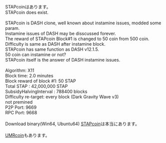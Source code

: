STAPcoinはあります。<br>
STAPcoin does exist.<br>
<br>
STAPcoin is DASH clone, well known about instamine issues, modded some param.<br>
Instamine issues of DASH may be disscussed forever.<br>
The reward of STAPcoin Block#1 is changed to 50 coin from 500 coin.<br>
Difficulty is same as DASH after instamine block.<br>
STAPcoin has same function as DASH v12.1.5.<br>
50 coin can instamine or not?<br>
STAPcoin itself is the answer of DASH instamine issues.<br>
<br>
Algorithm: X11<br>
Block time: 2.0 minutes<br>
Block reward of block #1: 50 STAP<br>
Total STAP : 42,000,000 STAP<br>
SubsidyHalvingInterval : 788400 blocks<br>
Difficulty re-target: every block (Dark Gravity Wave v3)<br>
not premined<br>
P2P Port: 9669<br>
RPC Port: 9668<br>
<br>
Download binary(Win64, Ubuntu64)
[STAPcoin](https://github.com/umarucoin/stapcoin/releases)は本当にあります。<br>
<br>
[UMRcoin](https://umarucoin.github.io/)もあります。
